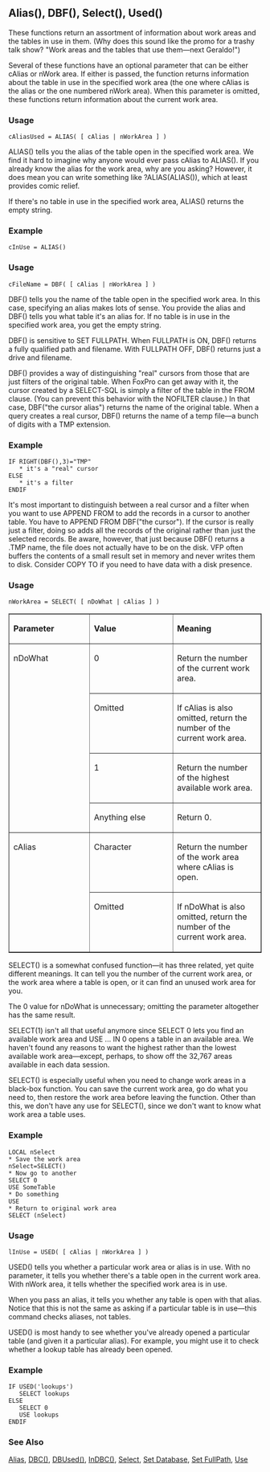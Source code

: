 ## Alias(), DBF(), Select(), Used()

These functions return an assortment of information about work areas and the tables in use in them. (Why does this sound like the promo for a trashy talk show? "Work areas and the tables that use them&mdash;next Geraldo!")

Several of these functions have an optional parameter that can be either cAlias or nWork area. If either is passed, the function returns information about the table in use in the specified work area (the one where cAlias is the alias or the one numbered nWork area). When this parameter is omitted, these functions return information about the current work area.

### Usage

```foxpro
cAliasUsed = ALIAS( [ cAlias | nWorkArea ] )
```

ALIAS() tells you the alias of the table open in the specified work area. We find it hard to imagine why anyone would ever pass cAlias to ALIAS(). If you already know the alias for the work area, why are you asking? However, it does mean you can write something like ?ALIAS(ALIAS()), which at least provides comic relief.

If there's no table in use in the specified work area, ALIAS() returns the empty string.

### Example

```foxpro
cInUse = ALIAS()
```
### Usage

```foxpro
cFileName = DBF( [ cAlias | nWorkArea ] )
```

DBF() tells you the name of the table open in the specified work area. In this case, specifying an alias makes lots of sense. You provide the alias and DBF() tells you what table it's an alias for. If no table is in use in the specified work area, you get the empty string.

DBF() is sensitive to SET FULLPATH. When FULLPATH is ON, DBF() returns a fully qualified path and filename. With FULLPATH OFF, DBF() returns just a drive and filename.

DBF() provides a way of distinguishing "real" cursors from those that are just filters of the original table. When FoxPro can get away with it, the cursor created by a SELECT-SQL is simply a filter of the table in the FROM clause. (You can prevent this behavior with the NOFILTER clause.) In that case, DBF("the cursor alias") returns the name of the original table. When a query creates a real cursor, DBF() returns the name of a temp file&mdash;a bunch of digits with a TMP extension.

### Example

```foxpro
IF RIGHT(DBF(),3)="TMP"
   * it's a "real" cursor
ELSE
   * it's a filter
ENDIF
```

It's most important to distinguish between a real cursor and a filter when you want to use APPEND FROM to add the records in a cursor to another table. You have to APPEND FROM DBF("the cursor"). If the cursor is really just a filter, doing so adds all the records of the original rather than just the selected records. Be aware, however, that just because DBF() returns a .TMP name, the file does not actually have to be on the disk. VFP often buffers the contents of a small result set in memory and never writes them to disk. Consider COPY TO if you need to have data with a disk presence.

### Usage

```foxpro
nWorkArea = SELECT( [ nDoWhat | cAlias ] )
```
<table border cellspacing=0 cellpadding=0 width=100%>
<tr>
  <td width=32% valign=top>
  <p><b>Parameter</b></p>
  </td>
  <td width=23% valign=top>
  <p><b>Value</b></p>
  </td>
  <td width=45% valign=top>
  <p><b>Meaning</b></p>
  </td>
 </tr>
<tr>
  <td width=32% rowspan=4 valign=top>
  <p>nDoWhat</p>
  </td>
  <td width=23% valign=top>
  <p>0</p>
  </td>
  <td width=45% valign=top>
  <p>Return the number of the current work area.</p>
  </td>
 </tr>
<tr>
  <td width=33% valign=top>
  <p>Omitted</p>
  </td>
  <td width=67% valign=top>
  <p>If cAlias is also omitted, return the number of the current work area.</p>
  </td>
 </tr>
<tr>
  <td width=33% valign=top>
  <p>1</p>
  </td>
  <td width=67% valign=top>
  <p>Return the number of the highest available work area.</p>
  </td>
 </tr>
<tr>
  <td width=33% valign=top>
  <p>Anything else</p>
  </td>
  <td width=67% valign=top>
  <p>Return 0.</p>
  </td>
 </tr>
<tr>
  <td width=32% rowspan=2 valign=top>
  <p>cAlias</p>
  </td>
  <td width=23% valign=top>
  <p>Character</p>
  </td>
  <td width=45% valign=top>
  <p>Return the number of the work area where cAlias is open.</p>
  </td>
 </tr>
<tr>
  <td width=33% valign=top>
  <p>Omitted</p>
  </td>
  <td width=67% valign=top>
  <p>If nDoWhat is also omitted, return the number of the current work area.</p>
  </td>
 </tr>
</table>

SELECT() is a somewhat confused function&mdash;it has three related, yet quite different meanings. It can tell you the number of the current work area, or the work area where a table is open, or it can find an unused work area for you.

The 0 value for nDoWhat is unnecessary; omitting the parameter altogether has the same result. 

SELECT(1) isn't all that useful anymore since SELECT 0 lets you find an available work area and USE ... IN 0 opens a table in an available area. We haven't found any reasons to want the highest rather than the lowest available work area&mdash;except, perhaps, to show off the 32,767 areas available in each data session.

SELECT() is especially useful when you need to change work areas in a black-box function. You can save the current work area, go do what you need to, then restore the work area before leaving the function. Other than this, we don't have any use for SELECT(), since we don't want to know what work area a table uses.

### Example

```foxpro
LOCAL nSelect
* Save the work area
nSelect=SELECT()
* Now go to another
SELECT 0
USE SomeTable
* Do something
USE
* Return to original work area
SELECT (nSelect)
```
### Usage

```foxpro
lInUse = USED( [ cAlias | nWorkArea ] )
```

USED() tells you whether a particular work area or alias is in use. With no parameter, it tells you whether there's a table open in the current work area. With nWork area, it tells whether the specified work area is in use. 

When you pass an alias, it tells you whether any table is open with that alias. Notice that this is not the same as asking if a particular table is in use&mdash;this command checks aliases, not tables.

USED() is most handy to see whether you've already opened a particular table (and given it a particular alias). For example, you might use it to check whether a lookup table has already been opened.

### Example

```foxpro
IF USED('lookups')
   SELECT lookups
ELSE
   SELECT 0
   USE lookups
ENDIF
```
### See Also

[Alias](s4g434.md), [DBC()](s4g317.md), [DBUsed()](s4g422.md), [InDBC()](s4g436.md), [Select](s4g087.md), [Set Database](s4g317.md), [Set FullPath](s4g637.md), [Use](s4g424.md)